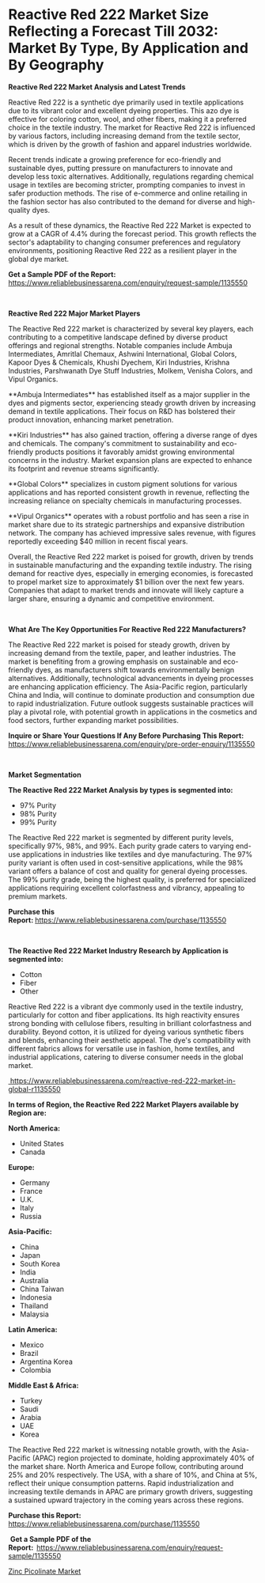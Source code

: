 <p><h1>Reactive Red 222 Market Size Reflecting a Forecast Till 2032: Market By Type, By Application and By Geography</h1></p><p><strong>Reactive Red 222 Market Analysis and Latest Trends</strong></p>
<p><p>Reactive Red 222 is a synthetic dye primarily used in textile applications due to its vibrant color and excellent dyeing properties. This azo dye is effective for coloring cotton, wool, and other fibers, making it a preferred choice in the textile industry. The market for Reactive Red 222 is influenced by various factors, including increasing demand from the textile sector, which is driven by the growth of fashion and apparel industries worldwide.</p><p>Recent trends indicate a growing preference for eco-friendly and sustainable dyes, putting pressure on manufacturers to innovate and develop less toxic alternatives. Additionally, regulations regarding chemical usage in textiles are becoming stricter, prompting companies to invest in safer production methods. The rise of e-commerce and online retailing in the fashion sector has also contributed to the demand for diverse and high-quality dyes.</p><p>As a result of these dynamics, the Reactive Red 222 Market is expected to grow at a CAGR of 4.4% during the forecast period. This growth reflects the sector's adaptability to changing consumer preferences and regulatory environments, positioning Reactive Red 222 as a resilient player in the global dye market.</p></p>
<p><strong>Get a Sample PDF of the Report:&nbsp;</strong> <a href="https://www.reliablebusinessarena.com/enquiry/request-sample/1135550?utm_campaign=3017&utm_medium=2&utm_source=Github&utm_content=ia&utm_term=01042025&utm_id=reactive-red-222">https://www.reliablebusinessarena.com/enquiry/request-sample/1135550</a></p>
<p>&nbsp;</p>
<p><strong>Reactive Red 222 Major Market Players</strong></p>
<p><p>The Reactive Red 222 market is characterized by several key players, each contributing to a competitive landscape defined by diverse product offerings and regional strengths. Notable companies include Ambuja Intermediates, Amritlal Chemaux, Ashwini International, Global Colors, Kapoor Dyes & Chemicals, Khushi Dyechem, Kiri Industries, Krishna Industries, Parshwanath Dye Stuff Industries, Molkem, Venisha Colors, and Vipul Organics.</p><p>**Ambuja Intermediates** has established itself as a major supplier in the dyes and pigments sector, experiencing steady growth driven by increasing demand in textile applications. Their focus on R&D has bolstered their product innovation, enhancing market penetration.</p><p>**Kiri Industries** has also gained traction, offering a diverse range of dyes and chemicals. The company's commitment to sustainability and eco-friendly products positions it favorably amidst growing environmental concerns in the industry. Market expansion plans are expected to enhance its footprint and revenue streams significantly.</p><p>**Global Colors** specializes in custom pigment solutions for various applications and has reported consistent growth in revenue, reflecting the increasing reliance on specialty chemicals in manufacturing processes. </p><p>**Vipul Organics** operates with a robust portfolio and has seen a rise in market share due to its strategic partnerships and expansive distribution network. The company has achieved impressive sales revenue, with figures reportedly exceeding $40 million in recent fiscal years.</p><p>Overall, the Reactive Red 222 market is poised for growth, driven by trends in sustainable manufacturing and the expanding textile industry. The rising demand for reactive dyes, especially in emerging economies, is forecasted to propel market size to approximately $1 billion over the next few years. Companies that adapt to market trends and innovate will likely capture a larger share, ensuring a dynamic and competitive environment.</p></p>
<p>&nbsp;</p>
<p><strong>What Are The Key Opportunities For Reactive Red 222 Manufacturers?</strong></p>
<p><p>The Reactive Red 222 market is poised for steady growth, driven by increasing demand from the textile, paper, and leather industries. The market is benefiting from a growing emphasis on sustainable and eco-friendly dyes, as manufacturers shift towards environmentally benign alternatives. Additionally, technological advancements in dyeing processes are enhancing application efficiency. The Asia-Pacific region, particularly China and India, will continue to dominate production and consumption due to rapid industrialization. Future outlook suggests sustainable practices will play a pivotal role, with potential growth in applications in the cosmetics and food sectors, further expanding market possibilities.</p></p>
<p><strong>Inquire or Share Your Questions If Any Before Purchasing This Report:</strong> <a href="https://www.reliablebusinessarena.com/enquiry/pre-order-enquiry/1135550?utm_campaign=3017&utm_medium=2&utm_source=Github&utm_content=ia&utm_term=01042025&utm_id=reactive-red-222">https://www.reliablebusinessarena.com/enquiry/pre-order-enquiry/1135550</a></p>
<p>&nbsp;</p>
<p><strong>Market Segmentation</strong></p>
<p><strong>The Reactive Red 222 Market Analysis by types is segmented into:</strong></p>
<p><ul><li>97% Purity</li><li>98% Purity</li><li>99% Purity</li></ul></p>
<p><p>The Reactive Red 222 market is segmented by different purity levels, specifically 97%, 98%, and 99%. Each purity grade caters to varying end-use applications in industries like textiles and dye manufacturing. The 97% purity variant is often used in cost-sensitive applications, while the 98% variant offers a balance of cost and quality for general dyeing processes. The 99% purity grade, being the highest quality, is preferred for specialized applications requiring excellent colorfastness and vibrancy, appealing to premium markets.</p></p>
<p><strong>Purchase this Report:&nbsp;</strong><a href="https://www.reliablebusinessarena.com/purchase/1135550?utm_campaign=3017&utm_medium=2&utm_source=Github&utm_content=ia&utm_term=01042025&utm_id=reactive-red-222">https://www.reliablebusinessarena.com/purchase/1135550</a></p>
<p>&nbsp;</p>
<p><strong>The Reactive Red 222 Market Industry Research by Application is segmented into:</strong></p>
<p><ul><li>Cotton</li><li>Fiber</li><li>Other</li></ul></p>
<p><p>Reactive Red 222 is a vibrant dye commonly used in the textile industry, particularly for cotton and fiber applications. Its high reactivity ensures strong bonding with cellulose fibers, resulting in brilliant colorfastness and durability. Beyond cotton, it is utilized for dyeing various synthetic fibers and blends, enhancing their aesthetic appeal. The dye's compatibility with different fabrics allows for versatile use in fashion, home textiles, and industrial applications, catering to diverse consumer needs in the global market.</p></p>
<p><a href="https://www.reliablebusinessarena.com/reactive-red-222-market-in-global-r1135550?utm_campaign=3017&utm_medium=2&utm_source=Github&utm_content=ia&utm_term=01042025&utm_id=reactive-red-222">&nbsp;https://www.reliablebusinessarena.com/reactive-red-222-market-in-global-r1135550</a></p>
<p><strong>In terms of Region, the Reactive Red 222 Market Players available by Region are:</strong></p>
<p>
    <p> <strong> North America: </strong>
        <ul>
            <li>United States</li>
            <li>Canada</li>
        </ul>
        </p> 
    <p> <strong> Europe: </strong>
        <ul>
            <li>Germany</li>
            <li>France</li>
            <li>U.K.</li>
            <li>Italy</li>
            <li>Russia</li>
        </ul>
        </p> 
    <p> <strong> Asia-Pacific: </strong>
        <ul>
            <li>China</li>
            <li>Japan</li>
            <li>South Korea</li>
            <li>India</li>
            <li>Australia</li>
            <li>China Taiwan</li>
            <li>Indonesia</li>
            <li>Thailand</li>
            <li>Malaysia</li>
        </ul>
        </p> 
    <p> <strong> Latin America: </strong>
        <ul>
            <li>Mexico</li>
            <li>Brazil</li>
            <li>Argentina Korea</li>
            <li>Colombia</li>
        </ul>
        </p> 
    <p> <strong> Middle East & Africa: </strong>
        <ul>
            <li>Turkey</li>
            <li>Saudi</li>
            <li>Arabia</li>
            <li>UAE</li>
            <li>Korea</li>
        </ul>
    </p>
    </p>
<p><p>The Reactive Red 222 market is witnessing notable growth, with the Asia-Pacific (APAC) region projected to dominate, holding approximately 40% of the market share. North America and Europe follow, contributing around 25% and 20% respectively. The USA, with a share of 10%, and China at 5%, reflect their unique consumption patterns. Rapid industrialization and increasing textile demands in APAC are primary growth drivers, suggesting a sustained upward trajectory in the coming years across these regions.</p></p>
<p><strong>Purchase this Report: </strong><a href="https://www.reliablebusinessarena.com/purchase/1135550?utm_campaign=3017&utm_medium=2&utm_source=Github&utm_content=ia&utm_term=01042025&utm_id=reactive-red-222">https://www.reliablebusinessarena.com/purchase/1135550</a></p>
<p>&nbsp;<strong>Get a Sample PDF of the Report:&nbsp;&nbsp;</strong><a href="https://www.reliablebusinessarena.com/enquiry/request-sample/1135550?utm_campaign=3017&utm_medium=2&utm_source=Github&utm_content=ia&utm_term=01042025&utm_id=reactive-red-222">https://www.reliablebusinessarena.com/enquiry/request-sample/1135550</a></p>
<p><strong></strong></p>
<p><p><a href="https://github.com/jhamygunler/Market-Research-Report-List-1/blob/main/zinc-picolinate-market.md?utm_campaign=3017&utm_medium=2&utm_source=Github&utm_content=ia&utm_term=01042025&utm_id=reactive-red-222">Zinc Picolinate Market</a></p></p>